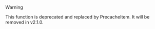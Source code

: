 > [!warning]
> This function is deprecated and replaced by PrecacheItem. It will be removed in v2.1.0.